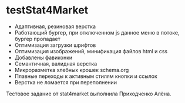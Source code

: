 # testStat4Market
- Адаптивная, резиновая верстка
- Работающий бургер, при отключенном js данное меню в потоке, бургер пропадает
- Оптимизация загрузки шрифтов
- Оптимизация изображений, минификация файлов html и css
- Добавлены фавиконки
- Семантичная, валидная верстка
- Микроразметка хлебных крошек schema.org
- Плавные переходы к активным стилям кнопки и ссылок
- Верстка не ломается при переполнении

Тестовое задание от stat4market выполнила Приходченко Алёна.
